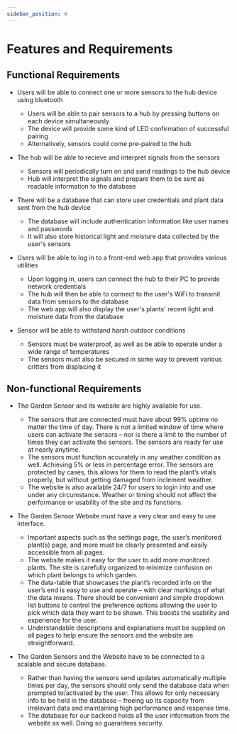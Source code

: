 ```yaml
---
sidebar_position: 4
---
```


# Features and Requirements

## Functional Requirements

* Users will be able to connect one or more sensors to the hub device using bluetooth
  * Users will be able to pair sensors to a hub by pressing buttons on each device simultaneously
  * The device will provide some kind of LED confirmation of successful pairing
  * Alternatively, sensors could come pre-paired to the hub

* The hub will be able to recieve and interpret signals from the sensors
  * Sensors will periodically turn on and send readings to the hub device
  * Hub will interpret the signals and prepare them to be sent as readable information to the database

* There will be a database that can store user credentials and plant data sent from the hub device
  * The database will include authentication information like user names and passwords
  * It will also store historical light and moisture data collected by the user's sensors

* Users will be able to log in to a front-end web app that provides various utilities
  * Upon logging in, users can connect the hub to their PC to provide network credentials
  * The hub will then be able to connect to the user's WiFi to transmit data from sensors to the database
  * The web app will also display the user's plants' recent light and moisture data from the database
 
* Sensor will be able to withstand harsh outdoor conditions
  * Sensors must be waterproof, as well as be able to operate under a wide range of temperatures
  * The sensors must also be secured in some way to prevent various critters from displacing it


## Non-functional Requirements 

* The Garden Sensor and its website are highly available for use.
  * The sensors that are connected must have about 99% uptime no matter the time of day. There is not a limited window of time where users can activate the sensors – nor is there a limit to the number of times they can activate the sensors. The sensors are ready for use at nearly anytime. 
  * The sensors must function accurately in any weather condition as well. Achieving 5% or less in percentage error. The sensors are protected by cases, this allows for them to read the plant’s vitals properly, but without getting damaged from inclement weather.   
  * The website is also available 24/7 for users to login into and use under any circumstance. Weather or timing should not affect the performance or usability of the site and its functions.   

* The Garden Sensor Website must have a very clear and easy to use interface.   
  * Important aspects such as the settings page, the user’s monitored plant(s) page, and more must be clearly presented and easily accessible from all pages.   
  * The website makes it easy for the user to add more monitored plants. The site is carefully organized to minimize confusion on which plant belongs to which garden.
  * The data-table that showcases the plant’s recorded info on the user’s end is easy to use and operate – with clear markings of what the data means. There should be convenient and simple dropdown list buttons to control the preference options allowing the user to pick which data they want to be shown. This boosts the usability and experience for the user.
  * Understandable descriptions and explanations must be supplied on all pages to help ensure the sensors and the website are straightforward.   

* The Garden Sensors and the Website have to be connected to a scalable and secure database.  
  * Rather than having the sensors send updates automatically multiple times per day, the sensors should only send the database data when prompted to/activated by the user. This allows for only necessary info to be held in the database – freeing up its capacity from irrelevant data and maintaining high performance and response time. 
  * The database for our backend holds all the user information from the website as well. Doing so guarantees security. 

